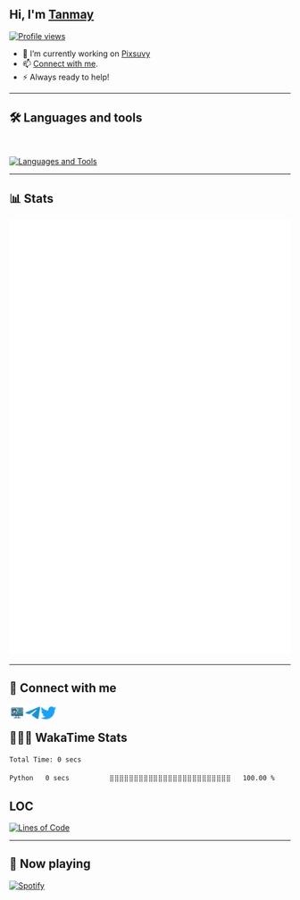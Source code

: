 ## Hi, I'm [Tanmay](https://tanmay666.me) 
[![Profile views](https://komarev.com/ghpvc/?username=tanmaysingh3856&label=Profile%20views&style=for-the-badge)](https://github.com/tanmaysingh3856)
- 💫 I’m currently working on [Pixsuvy](https://github.com/pixsuvy)
- 📫 [Connect with me](#-connect-with-me).
- ⚡ Always ready to help!
---

## 🛠️ Languages and tools
</br>

[![Languages and Tools](https://skillicons.dev/icons?i=androidstudio,bash,vscode,docker,git,github,linux,heroku,mongodb,html,py,c,fastapi&perline=10)](https://tanmay666.me)

---
## 📊 Stats

[![Metrics](./github-metrics.svg)](https://tanmay666.me)

---
## 🔗 Connect with me

<!-- png icons from https://iconscout.com/ -->
<a href="https://tanmay666.me" class="padded"><img align="left" alt="https://tanmay666.me" width="28px" src="./res/website.png" /></a> 
<a href="https://telegram.dog/slrded" class="padded"><img align="left" alt="slr" width="28px" src="./res/telegram.png" /></a> 
<a href="https://twitter.com/tanmaysingh3856" class="padded"><img align="left" alt="Tanmay" width="28px" src="./res/twitter.png" /></a> 
</br>

## 👨🏻‍💻 WakaTime Stats

<!--START_SECTION:waka-->

```txt
Total Time: 0 secs

Python   0 secs          ⣿⣿⣿⣿⣿⣿⣿⣿⣿⣿⣿⣿⣿⣿⣿⣿⣿⣿⣿⣿⣿⣿⣿⣿⣿   100.00 %
```

<!--END_SECTION:waka-->


## LOC
[![Lines of Code](https://api.githubtrends.io/user/svg/tanmaysingh3856/langs?time_range=one_year&include_private=True&loc_metric=changed&theme=dark)](https://tanmay666.me)

---

## 🎵 Now playing

[![Spotify](https://spotify-readme-new-lyart.vercel.app/api?theme=dark&rainbow=true&scan=true)](https://open.spotify.com/user/on84l0syf9y9m2m84unz4h8uq)
